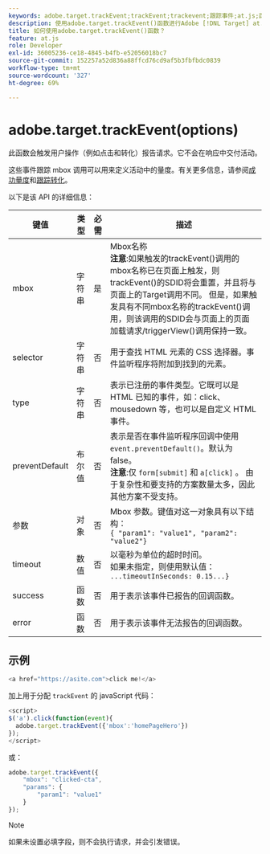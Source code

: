 ```yaml
---
keywords: adobe.target.trackEvent;trackEvent;trackevent;跟踪事件;at.js;函数;函数;preventDefault;preventdefault;阻止默认值
description: 使用adobe.target.trackEvent()函数进行Adobe [!DNL Target] at.js JavaScript库来触发报告用户操作（如您网站上的点击和转化）的请求。
title: 如何使用adobe.target.trackEvent()函数？
feature: at.js
role: Developer
exl-id: 36005236-ce18-4845-b4fb-e52056018bc7
source-git-commit: 152257a52d836a88ffcd76cd9af5b3fbfbdc0839
workflow-type: tm+mt
source-wordcount: '327'
ht-degree: 69%

---
```


# adobe.target.trackEvent(options)

此函数会触发用户操作（例如点击和转化）报告请求。它不会在响应中交付活动。

这些事件跟踪 mbox 调用可以用来定义活动中的量度。有关更多信息，请参阅[成功量度](/help/main/c-activities/r-success-metrics/success-metrics.md#reference_D011575C85DA48E989A244593D9B9924)和[跟踪转化](/help/main/c-implementing-target/c-implementing-target-for-client-side-web/how-to-deployatjs/implementing-target-without-a-tag-manager.md#task_E85D2F64FEB84201A594F2288FABF053)。

以下是该 API 的详细信息：

| 键值 | 类型 | 必需 | 描述 |
|--- |--- |--- |--- |
| mbox | 字符串 | 是 | Mbox名称&#x200B;<br>**注意**:如果触发的trackEvent()调用的mbox名称已在页面上触发，则trackEvent()的SDID将会重置，并且将与页面上的Target调用不同。 但是，如果触发具有不同mbox名称的trackEvent()调用，则该调用的SDID会与页面上的页面加载请求/triggerView()调用保持一致。 |
| selector | 字符串 | 否 | 用于查找 HTML 元素的 CSS 选择器。事件监听程序将附加到找到的元素。 |
| type | 字符串 | 否 | 表示已注册的事件类型。它既可以是 HTML 已知的事件，如：click、mousedown 等，也可以是自定义 HTML 事件。 |
| preventDefault | 布尔值 | 否 | 表示是否在事件监听程序回调中使用 `event.preventDefault()`。默认为 false。<br>**注意**:仅 `form[submit]` 和 `a[click]` 。 由于复杂性和要支持的方案数量太多，因此其他方案不受支持。 |
| 参数 | 对象 | 否 | Mbox 参数。键值对这一对象具有以下结构：<br>`{ "param1": "value1", "param2": "value2"}` |
| timeout | 数值 | 否 | 以毫秒为单位的超时时间。<br>如果未指定，则使用默认值：<br>`...timeoutInSeconds: 0.15...}` |
| success | 函数 | 否 | 用于表示该事件已报告的回调函数。 |
| error | 函数 | 否 | 用于表示该事件无法报告的回调函数。 |

## 示例

```javascript
<a href="https://asite.com">click me!</a> 
```

加上用于分配 `trackEvent` 的 javaScript 代码：

```javascript
<script> 
$('a').click(function(event){ 
  adobe.target.trackEvent({'mbox':'homePageHero'}) 
}); 
</script> 
```

或：

```javascript
adobe.target.trackEvent({ 
    "mbox": "clicked-cta", 
    "params": { 
        "param1": "value1" 
    } 
});
```

>[!NOTE]
>
>如果未设置必填字段，则不会执行请求，并会引发错误。

